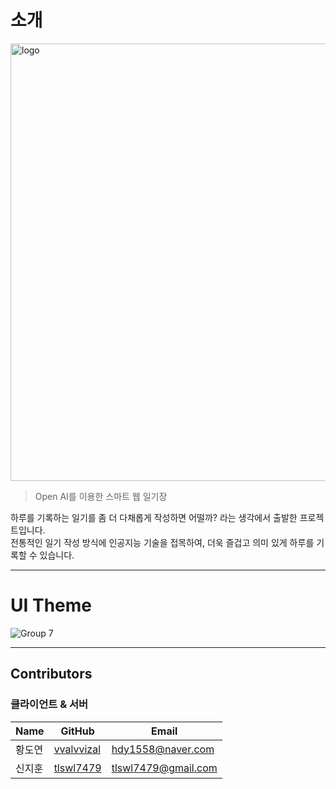 # 소개 

<img width="700" alt="logo" src="https://github.com/user-attachments/assets/8a7d9ee2-6994-44e9-b82f-c7f6d4c824ba">
<br>

> Open AI를 이용한 스마트 웹 일기장 

하루를 기록하는 일기를 좀 더 다채롭게 작성하면 어떨까? 라는 생각에서 출발한 프로젝트입니다. <br>
전통적인 일기 작성 방식에 인공지능 기술을 접목하여, 더욱 즐겁고 의미 있게 하루를 기록할 수 있습니다.

---


# UI Theme

![Group 7](https://github.com/user-attachments/assets/2575569d-36cf-4481-a3f4-54f8275fa580)

--- 

## Contributors

### 클라이언트 & 서버

| Name   | GitHub                                      | Email             |
| ------ | ------------------------------------------- | ----------------- |
| 황도연 | [vvalvvizal](https://github.com/vvalvvizal) | hdy1558@naver.com |
| 신지훈 | [tlswl7479](https://github.com/tlswl7479)   | tlswl7479@gmail.com |
